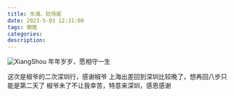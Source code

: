 ```yaml
---
title: 东涌、较场尾
date: 2023-5-03 12:31:00
tags: 懒猪
categories:
description:
---
```

![XiangShou](/images/2023/xiangshouyisheng.jpeg)
年年岁岁、愿相守一生
<!--more-->
这次是椒爷的二次深圳行，感谢椒爷
上海出差回到深圳比较晚了，想再回八步只能是第二天了
椒爷未了不让我幸苦，特意来深圳，感恩感谢

